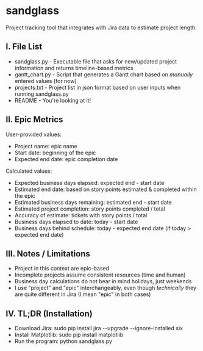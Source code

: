 # sandglass
Project tracking tool that integrates with Jira data to estimate project length.

I. File List
-------------------------
* sandglass.py - Executable file that asks for new/updated project information and returns timeline-based metrics
* gantt_chart.py - Script that generates a Gantt chart based on *manually* entered values (for now)
* projects.txt - Project list in json format based on user inputs when running sandglass.py
* README - You're looking at it!

II. Epic Metrics
-------------------------
User-provided values:
* Project name: epic name
* Start date: beginning of the epic
* Expected end date: epic completion date

Calculated values:
* Expected business days elapsed: expected end - start date
* Estimated end date: based on story points estimated & completed within the epic
* Estimated business days remaining: estimated end - start date
* Estimated project completion: story points completed / total
* Accuracy of estimate: tickets with story points / total
* Business days elapsed to date: today - start date
* Business days behind schedule: today - expected end date (if today > expected end date)

III. Notes / Limitations
-------------------------
* Project in this context are epic-based
* Incomplete projects assume consistent resources (time and human)
* Business day calculations do not bear in mind holidays, just weekends
* I use "project" and "epic" interchangeably, even though *technically* they are quite different in Jira (I mean "epic" in both cases)

IV. TL;DR (Installation)
-------------------------
* Download Jira: sudo pip install jira --upgrade --ignore-installed six
* Install Matplotlib: sudo pip install matplotlib
* Run the program: python sandglass.py
